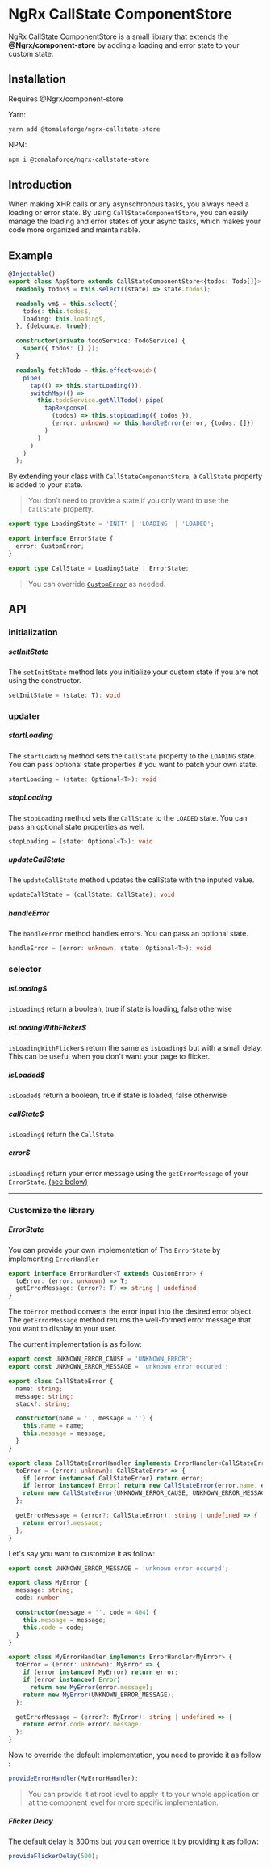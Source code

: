 # NgRx CallState ComponentStore

NgRx CallState ComponentStore is a small library that extends the **@Ngrx/component-store** by adding a loading and error state to your custom state.

## Installation

Requires @Ngrx/component-store

Yarn:

```bash
yarn add @tomalaforge/ngrx-callstate-store
```

NPM:

```bash
npm i @tomalaforge/ngrx-callstate-store
```

## Introduction

When making XHR calls or any asynschronous tasks, you always need a loading or error state. By using `CallStateComponentStore`, you can easily manage the loading and error states of your async tasks, which makes your code more organized and maintainable.

## Example

```typescript
@Injectable()
export class AppStore extends CallStateComponentStore<{todos: Todo[]}> {
  readonly todos$ = this.select((state) => state.todos);

  readonly vm$ = this.select({
    todos: this.todos$,
    loading: this.loading$,
  }, {debounce: true});

  constructor(private todoService: TodoService) {
    super({ todos: [] });
  }

  readonly fetchTodo = this.effect<void>(
    pipe(
      tap(() => this.startLoading()),
      switchMap(() =>
        this.todoService.getAllTodo().pipe(
          tapResponse(
            (todos) => this.stopLoading({ todos }),
            (error: unknown) => this.handleError(error, {todos: []})
          )
        )
      )
    )
  );
```

By extending your class with `CallStateComponentStore`, a `CallState` property is added to your state.

> You don't need to provide a state if you only want to use the `CallState` property.

```typescript
export type LoadingState = 'INIT' | 'LOADING' | 'LOADED';

export interface ErrorState {
  error: CustomError;
}

export type CallState = LoadingState | ErrorState;
```

> You can override [`CustomError`](#errorstate) as needed.

## API

### initialization

##### setInitState

The `setInitState` method lets you initialize your custom state if you are not using the constructor.

```typescript
setInitState = (state: T): void
```

### updater

##### startLoading

The `startLoading` method sets the `CallState` property to the `LOADING` state. You can pass optional state properties if you want to patch your own state.

```typescript
startLoading = (state: Optional<T>): void
```

##### stopLoading

The `stopLoading` method sets the `CallState` to the `LOADED` state. You can pass an optional state properties as well.

```typescript
stopLoading = (state: Optional<T>): void
```

##### updateCallState

The `updateCallState` method updates the callState with the inputed value.

```typescript
updateCallState = (callState: CallState): void
```

##### handleError

The `handleError` method handles errors. You can pass an optional state.

```typescript
handleError = (error: unknown, state: Optional<T>): void
```

### selector

##### isLoading$

`isLoading$` return a boolean, true if state is loading, false otherwise

##### isLoadingWithFlicker$

`isLoadingWithFlicker$` return the same as `isLoading$` but with a small delay. This can be useful when you don't want your page to flicker.

##### isLoaded$

`isLoaded$` return a boolean, true if state is loaded, false otherwise

##### callState$

`isLoading$` return the `CallState`

##### error$

`isLoading$` return your error message using the `getErrorMessage` of your `ErrorState`. [(see below)](#errorstate)

---

### Customize the library

##### ErrorState

You can provide your own implementation of The `ErrorState` by implementing `ErrorHandler`

```typescript
export interface ErrorHandler<T extends CustomError> {
  toError: (error: unknown) => T;
  getErrorMessage: (error?: T) => string | undefined;
}
```

The `toError` method converts the error input into the desired error object.
The `getErrorMessage` method returns the well-formed error message that you want to display to your user.

The current implementation is as follow:

```typescript
export const UNKNOWN_ERROR_CAUSE = 'UNKNOWN_ERROR';
export const UNKNOWN_ERROR_MESSAGE = 'unknown error occured';

export class CallStateError {
  name: string;
  message: string;
  stack?: string;

  constructor(name = '', message = '') {
    this.name = name;
    this.message = message;
  }
}

export class CallStateErrorHandler implements ErrorHandler<CallStateError> {
  toError = (error: unknown): CallStateError => {
    if (error instanceof CallStateError) return error;
    if (error instanceof Error) return new CallStateError(error.name, error.message);
    return new CallStateError(UNKNOWN_ERROR_CAUSE, UNKNOWN_ERROR_MESSAGE);
  };

  getErrorMessage = (error?: CallStateError): string | undefined => {
    return error?.message;
  };
}
```

Let's say you want to customize it as follow:

```typescript
export const UNKNOWN_ERROR_MESSAGE = 'unknown error occured';

export class MyError {
  message: string;
  code: number

  constructor(message = '', code = 404) {
    this.message = message;
    this.code = code;
  }
}

export class MyErrorHandler implements ErrorHandler<MyError> {
  toError = (error: unknown): MyError => {
    if (error instanceof MyError) return error;
    if (error instanceof Error)
      return new MyError(error.message);
    return new MyError(UNKNOWN_ERROR_MESSAGE);
  };

  getErrorMessage = (error?: MyError): string | undefined => {
    return error.code error?.message;
  };
}
```

Now to override the default implementation, you need to provide it as follow :

```typescript
provideErrorHandler(MyErrorHandler);
```

> You can provide it at root level to apply it to your whole application or at the component level for more specific implementation.

##### Flicker Delay

The default delay is 300ms but you can override it by providing it as follow:

```typescript
provideFlickerDelay(500);
```
